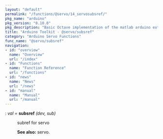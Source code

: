 ```yaml
---
layout: "default"
permalink: "/functions/@servo/14_servosubsref/"
pkg_name: "arduino"
pkg_version: "0.10.0"
pkg_description: "Basic Octave implementation of the matlab arduino extension,  allowing communication to a programmed arduino board to control its  hardware."
title: "Arduino Toolkit - @servo/subsref"
category: "Arduino Servo Functions"
func_name: "@servo/subsref"
navigation:
- id: "overview"
  name: "Overview"
  url: "/index"
- id: "Functions"
  name: "Function Reference"
  url: "/functions"
- id: "news"
  name: "News"
  url: "/news"
- id: "manual"
  name: "Manual"
  url: "/manual"
---
```

<dl class="def">
<dt id="index-subsref"><span class="category">: </span><span><em><var>val</var> =</em> <strong>subsref</strong> <em>(<var>dev</var>, <var>sub</var>)</em><a href='#index-subsref' class='copiable-anchor'></a></span></dt>
<dd><p>subref for servo
</p>

<p><strong>See also:</strong> servo.
 </p></dd></dl>